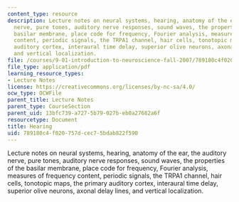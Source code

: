 ```yaml
---
content_type: resource
description: Lecture notes on neural systems, hearing, anatomy of the ear, the auditory
  nerve, pure tones, auditory nerve responses, sound waves, the properties of the
  basilar membrane, place code for frequency, Fourier analysis, measures of frequency
  content, periodic signals, the TRPA1 channel, hair cells, tonotopic maps, the primary
  auditory cortex, interaural time delay, superior olive neurons, axonal delay lines,
  and vertical localization.
file: /courses/9-01-introduction-to-neuroscience-fall-2007/789180c4f020757dcec75bdab822f590_12_hearing.pdf
file_type: application/pdf
learning_resource_types:
- Lecture Notes
license: https://creativecommons.org/licenses/by-nc-sa/4.0/
ocw_type: OCWFile
parent_title: Lecture Notes
parent_type: CourseSection
parent_uid: 13bfc739-a727-5b79-027b-eb0a27682a6f
resourcetype: Document
title: Hearing
uid: 789180c4-f020-757d-cec7-5bdab822f590
---
```

Lecture notes on neural systems, hearing, anatomy of the ear, the auditory nerve, pure tones, auditory nerve responses, sound waves, the properties of the basilar membrane, place code for frequency, Fourier analysis, measures of frequency content, periodic signals, the TRPA1 channel, hair cells, tonotopic maps, the primary auditory cortex, interaural time delay, superior olive neurons, axonal delay lines, and vertical localization.